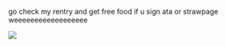 go check my rentry and get free food if u sign  ata or strawpage weeeeeeeeeeeeeeeeee

![](https://files.catbox.moe/xcxf8u.webp)
